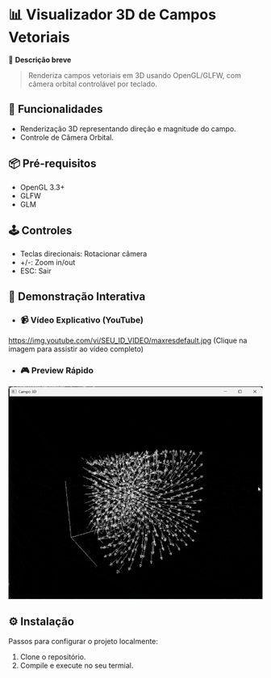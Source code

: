 # 📊 Visualizador 3D de Campos Vetoriais

🔹 **Descrição breve**  
  
> Renderiza campos vetoriais em 3D usando OpenGL/GLFW, com câmera orbital controlável por teclado.

## 🚀 **Funcionalidades**  
- Renderização 3D representando direção e magnitude do campo.
- Controle de Câmera Orbital.

## 📦 **Pré-requisitos**  
- OpenGL 3.3+
- GLFW
- GLM

## 🕹️ **Controles**
- Teclas direcionais: Rotacionar câmera
- +/-: Zoom in/out
- ESC: Sair

## 🎥 Demonstração Interativa
- ### 📹 Vídeo Explicativo (YouTube)
https://img.youtube.com/vi/SEU_ID_VIDEO/maxresdefault.jpg
(Clique na imagem para assistir ao vídeo completo)

- ### 🎮 Preview Rápido
![GIF do projeto](campo_gif.gif)

## ⚙️ **Instalação**  
Passos para configurar o projeto localmente:  

1. Clone o repositório.
2. Compile e execute no seu termial.
    
